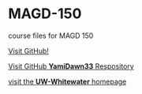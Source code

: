 # MAGD-150

course files for MAGD 150

[Visit GitHub!](www.github.com)

[Visit GitHub **YamiDawn33** Respository](https://github.com/YamiDawn33/MAGD-150)


[visit the **UW-Whitewater** homepage](http://www.uww.edu)
